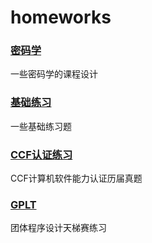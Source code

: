 # homeworks

### [密码学](./mmx)
一些密码学的课程设计

### [基础练习](./bases)
一些基础练习题

### [CCF认证练习](./ccf)
CCF计算机软件能力认证历届真题

### [GPLT](./gplt)
团体程序设计天梯赛练习

